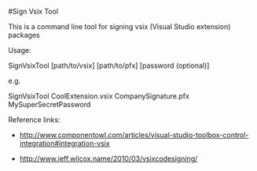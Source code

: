 #Sign Vsix Tool

This is a command line tool for signing vsix (Visual Studio extension) packages

Usage:

SignVsixTool [path/to/vsix] [path/to/pfx] [password (optional)]

e.g.

SignVsixTool CoolExtension.vsix CompanySignature.pfx MySuperSecretPassword

Reference links:

- http://www.componentowl.com/articles/visual-studio-toolbox-control-integration#integration-vsix

- http://www.jeff.wilcox.name/2010/03/vsixcodesigning/
